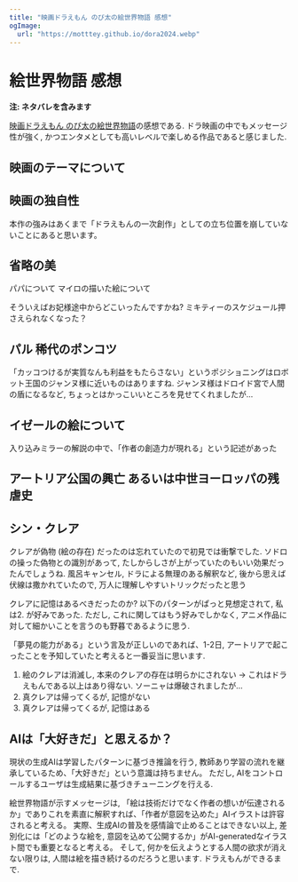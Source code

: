 ```yaml
---
title: "映画ドラえもん のび太の絵世界物語 感想"
ogImage:
  url: "https://motttey.github.io/dora2024.webp"
---
```


# 絵世界物語 感想
**注: ネタバレを含みます**

[映画ドラえもん のび太の絵世界物語](https://doraeiga.com/2025/)の感想である. 
ドラ映画の中でもメッセージ性が強く, かつエンタメとしても高いレベルで楽しめる作品であると感じました. 

## 映画のテーマについて

## 映画の独自性
本作の強みはあくまで「ドラえもんの一次創作」としての立ち位置を崩していないことにあると思います。

## 省略の美
パパについて
マイロの描いた絵について

そういえばお妃様途中からどこいったんですかね? ミキティーのスケジュール押さえられなくなった？

## パル 稀代のポンコツ
「カッコつけるが実質なんも利益をもたらさない」というポジショニングはロボット王国のジャンヌ様に近いものはありますね.
ジャンヌ様はドロイド宮で人間の盾になるなど, ちょっとはかっこいいところを見せてくれましたが... 

## イゼールの絵について
入り込みミラーの解説の中で、「作者の創造力が現れる」という記述があった

## アートリア公国の興亡 あるいは中世ヨーロッパの残虐史

## シン・クレア
クレアが偽物 (絵の存在) だったのは忘れていたので初見では衝撃でした. 
ソドロの操った偽物との識別があって, たしからしさが上がっていたのもいい効果だったんでしょうね. 風呂キャンセル, ドラによる無理のある解釈など, 後から思えば伏線は撒かれていたので, 万人に理解しやすいトリックだったと思う

クレアに記憶はあるべきだったのか? 以下のパターンがぱっと見想定されて, 私は2. が好みであった. ただし, これに関してはもう好みでしかなく, アニメ作品に対して細かいことを言うのも野暮であるように思う. 

「夢見の能力がある」という言及が正しいのであれば、1-2日, アートリアで起こったことを予知していたと考えると一番妥当に思います. 

1. 絵のクレアは消滅し, 本来のクレアの存在は明らかにされない -> これはドラえもんである以上はあり得ない. ソーニャは爆破されましたが... 
2. 真クレアは帰ってくるが, 記憶がない
3. 真クレアは帰ってくるが, 記憶はある

## AIは「大好きだ」と思えるか？
現状の生成AIは学習したパターンに基づき推論を行う, 教師あり学習の流れを継承しているため、「大好きだ」という意識は持ちません。
ただし, AIをコントロールするユーザは生成結果に基づきチューニングを行える.

絵世界物語が示すメッセージは, 「絵は技術だけでなく作者の想いが伝達されるか」でありこれを素直に解釈すれば、「作者が意図を込めた」AIイラストは許容されると考える。
実際、生成AIの普及を感情論で止めることはできない以上, 差別化には「どのような絵を, 意図を込めて公開するか」がAI-generatedなイラスト間でも重要となると考える。
そして, 何かを伝えようとする人間の欲求が消えない限りは, 人間は絵を描き続けるのだろうと思います. ドラえもんができるまで. 
